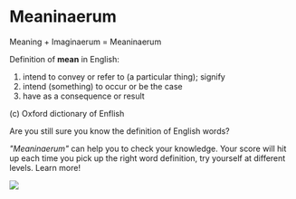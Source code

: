 Meaninaerum
===========

Meaning + Imaginaerum = Meaninaerum

Definition of <b>mean</b> in English:
 1. intend to convey or refer to (a particular thing); signify
 2. intend (something) to occur or be the case
 3. have as a consequence or result
 
(c) Oxford dictionary of Enflish

Are you still sure you know the definition of English words?

<i>"Meaninaerum"</i> can help you to check your knowledge.
Your score will hit up each time you pick up the right word definition, try yourself at different levels. 
Learn more!


<img src="http://de.playstation.com/media/7kTz50w0/Machinarium_Hero.JPG" >
